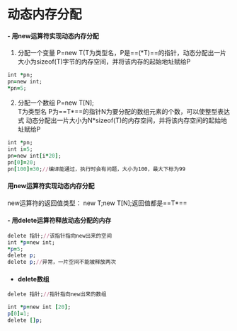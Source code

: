 # 动态内存分配
#### -   用new运算符实现动态内存分配
1. 分配一个变量
   P=new T(T为类型名，P是==(*T)==的指针，动态分配出一片大小为sizeof(T)字节的内存空间，并将该内存的起始地址赋给P
```ruby
int *pn;
pn=new int;
*pn=5;
```

2. 分配一个数组
   P=new T[N];  
T为类型名 P为==T*==的指针N为要分配的数组元素的个数，可以使整型表达式
动态分配出一片大小为N*sizeof(T)的内存空间，并将该内存空间的起始地址赋给P
```ruby
int *pn;
int i=5;
pn=new int[i*20];
pn[0]=20;
pn[100]=30;//编译能通过，执行时会有问题，大小为100，最大下标为99
```

#### 用new运算符实现动态内存分配
new运算符的返回值类型： new T;new T[N];返回值都是==T*==
#### - 用delete运算符释放动态分配的内存

```ruby
delete 指针;//该指针指向new出来的空间
int *p=new int;
*p=5;
delete p;
delete p;//异常，一片空间不能被释放两次
```
- #### delete数组

```ruby
delete 指针;//指针指向new出来的数组

int *p=new int [20];
p[0]=1;
delete []p;
```
